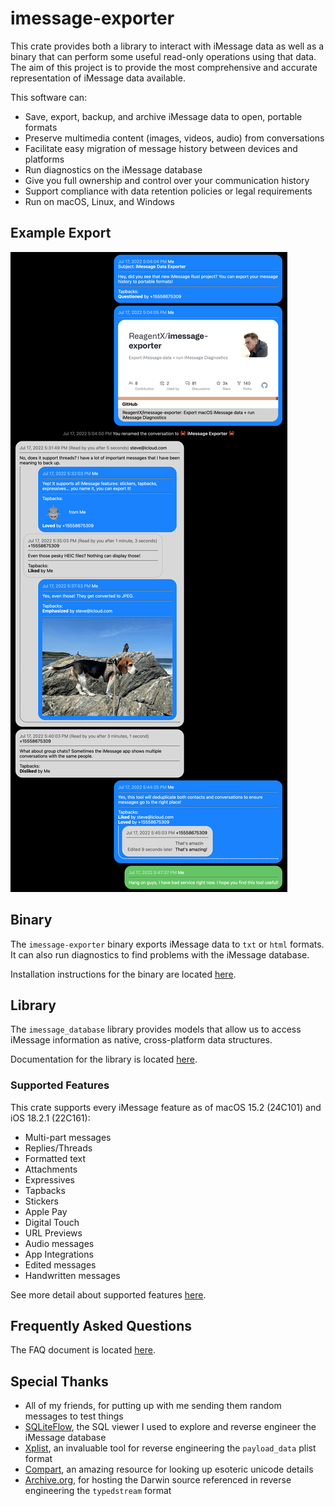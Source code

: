 # imessage-exporter

This crate provides both a library to interact with iMessage data as well as a binary that can perform some useful read-only operations using that data. The aim of this project is to provide the most comprehensive and accurate representation of iMessage data available.

This software can:

- Save, export, backup, and archive iMessage data to open, portable formats
- Preserve multimedia content (images, videos, audio) from conversations
- Facilitate easy migration of message history between devices and platforms
- Run diagnostics on the iMessage database
- Give you full ownership and control over your communication history
- Support compliance with data retention policies or legal requirements
- Run on macOS, Linux, and Windows

## Example Export

![HTML Export Sample](/docs/hero.png)

## Binary

The `imessage-exporter` binary exports iMessage data to `txt` or `html` formats. It can also run diagnostics to find problems with the iMessage database.

Installation instructions for the binary are located [here](imessage-exporter/README.md).

## Library

The `imessage_database` library provides models that allow us to access iMessage information as native, cross-platform data structures.

Documentation for the library is located [here](imessage-database/README.md).

### Supported Features

This crate supports every iMessage feature as of macOS 15.2 (24C101) and iOS 18.2.1 (22C161):

- Multi-part messages
- Replies/Threads
- Formatted text
- Attachments
- Expressives
- Tapbacks
- Stickers
- Apple Pay
- Digital Touch
- URL Previews
- Audio messages
- App Integrations
- Edited messages
- Handwritten messages

See more detail about supported features [here](docs/features.md).

## Frequently Asked Questions

The FAQ document is located [here](/docs/faq.md).

## Special Thanks

- All of my friends, for putting up with me sending them random messages to test things
- [SQLiteFlow](https://www.sqliteflow.com), the SQL viewer I used to explore and reverse engineer the iMessage database
- [Xplist](https://github.com/ic005k/Xplist), an invaluable tool for reverse engineering the `payload_data` plist format
- [Compart](https://www.compart.com/en/unicode/), an amazing resource for looking up esoteric unicode details
- [Archive.org](https://archive.org/details/darwin_0.1), for hosting the Darwin source referenced in reverse engineering the `typedstream` format
